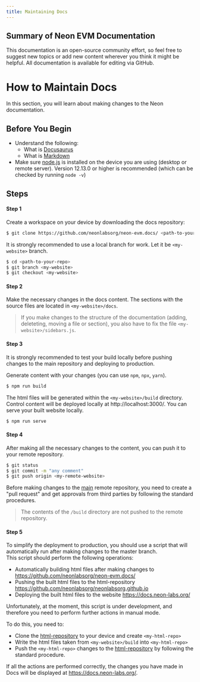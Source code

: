 ```yaml
---
title: Maintaining Docs
---
```


## Summary of Neon EVM Documentation
This documentation is an open-source community effort, so feel free to suggest new topics or add new content wherever you think it might be helpful. All documentation is available for editing via GitHub.  

# How to Maintain Docs

In this section, you will learn about making changes to the Neon documentation.

## Before You Begin
  * Understand the following:
    * What is [Docusaurus](https://docusaurus.io/docs)
    * What is [Markdown](https://www.markdownguide.org/basic-syntax/)
  * Make sure [node.js](https://nodejs.org/en/download/) is installed on the device you are using (desktop or remote server). Version 12.13.0 or higher is recommended (which can be checked by running `node -v`)


## Steps

#### Step 1
Create a workspace on your device by downloading the docs repository:  

```sh
$ git clone https://github.com/neonlabsorg/neon-evm.docs/ <path-to-your-repo>

```  

It is strongly recommended to use a local branch for work. Let it be `<my-website>` branch.  

```sh
$ cd <path-to-your-repo>
$ git branch <my-website>
$ git checkout <my-website>
```

#### Step 2

Make the necessary changes in the docs content. The sections with the source files are located in `<my-website>/docs`.  

> If you make changes to the structure of the documentation (adding, deleteting, moving a file or section), you also have to fix the file `<my-website>/sidebars.js`.  

#### Step 3

It is strongly recommended to test your build locally before pushing changes to the main repository and deploying to production.  

Generate content with your changes (you can use `npm`, `npx`, `yarn`).
```sh
$ npm run build
```
The html files will be generated within the `<my-website>/build` directory. Control content will be deployed locally at http://localhost:3000/. You can serve your built website locally.

```sh
$ npm run serve
```

#### Step 4

After making all the necessary changes to the content, you can push it to your remote repository.

```sh
$ git status
$ git commit -m "any comment"
$ git push origin <my-remote-website>
```

Before making changes to the [main](https://github.com/neonlabsorg/neon-evm.docs/) remote repository, you need to create a "pull request" and get approvals from third parties by following the standard procedures.

> The contents of the `/build` directory are not pushed to the remote repository.

#### Step 5

To simplify the deployment to production, you should use a script that will automatically run after making changes to the master branch.  
This script should perform the following operations:
  * Automatically building html files after making changes to https://github.com/neonlabsorg/neon-evm.docs/
  * Pushing the built html files to the html-repository https://github.com/neonlabsorg/neonlabsorg.github.io
  * Deploying the built html files to the website https://docs.neon-labs.org/

Unfortunately, at the moment, this script is under development, and therefore you need to perform further actions in manual mode.

To do this, you need to:
  * Clone the [html-repository](https://github.com/neonlabsorg/neonlabsorg.github.io) to your device and create `<my-html-repo>`
  * Write the html files taken from `<my-website>/build` into `<my-html-repo>`
  * Push the `<my-html-repo>` changes to the [html-repository](https://github.com/neonlabsorg/neonlabsorg.github.io) by following the standard procedure.

If all the actions are performed correctly, the changes you have made in Docs will be displayed at https://docs.neon-labs.org/.
